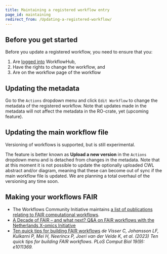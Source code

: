 ```yaml
---
title: Maintaining a registered workflow entry
page_id: maintaining
redirect_from: /Updating-a-registered-workflow/
---
```



## Before you get started

Before you update a registered workflow, you need to ensure that you:

1. Are [logged into](/docs/logging-in) WorkflowHub,
2. Have the rights to change the workflow, and
3. Are on the workflow page of the workflow


## Updating the metadata

Go to the `Actions` dropdown menu and click `Edit Workflow` to change the metadata of the registered workflow. Note that updates made in the metadata will not affect the metadata in the RO-crate, yet (upcoming feature).


## Updating the main workflow file

Versioning of workflows is supported, but is still experimental. 

The feature is better known as **Upload a new version** in the `Actions` dropdown menu and is detached from changes in the metadata. Note that at this moment it is not possible to update the optionally uploaded CWL abstract and/or diagram, meaning that these can become out of sync if the main workflow file is updated.
We are planning a total overhaul of the versioning any time soon.


## Making your workflows FAIR

* The Workflows Community Initiative maintains [a list of publications relating to FAIR computational workflows](https://workflows.community/groups/fair/bibliography/).
* [A Decade of FAIR – and what next? Q&A on FAIR workflows with the Netherlands X-omics Initiative](https://gigasciencejournal.com/blog/fair-workflows/)
* [Ten quick tips for building FAIR workflows](https://doi.org/10.1371/journal.pcbi.1011369)
*de Visser C, Johansson LF, Kulkarni P, Mei H, Neerincx P, Joeri van der Velde K, et al. (2023) Ten quick tips for building FAIR workflows. PLoS Comput Biol 19(9): e1011369.*
